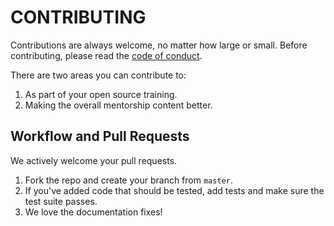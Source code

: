 # CONTRIBUTING

Contributions are always welcome, no matter how large or small. Before contributing, please read the [code of conduct](CODE_OF_CONDUCT.md).

There are two areas you can contribute to:

1. As part of your open source training.
1. Making the overall mentorship content better.

## Workflow and Pull Requests

We actively welcome your pull requests.

1. Fork the repo and create your branch from `master`.
1. If you've added code that should be tested, add tests and make sure the test suite passes.
1. We love the documentation fixes!
